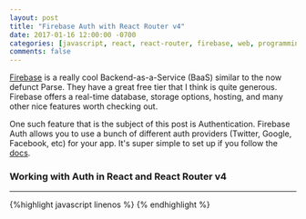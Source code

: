 ```yaml
---
layout: post
title: "Firebase Auth with React Router v4"
date: 2017-01-16 12:00:00 -0700
categories: [javascript, react, react-router, firebase, web, programming, auth]
comments: false
---
```

[Firebase](https://firebase.google.com) is a really cool Backend-as-a-Service (BaaS) similar
to the now defunct Parse. They have a great free tier that I think is quite generous. 
Firebase offers a real-time database, storage options, hosting, and many other nice 
features worth checking out. 

One such feature that is the subject of this post is Authentication. Firebase Auth allows 
you to use a bunch of different auth providers (Twitter, Google, Facebook, etc) for 
your app. It's super simple to set up if you follow the [docs](https://firebase.google.com/docs). 

### Working with Auth in React and React Router v4
---

{%highlight javascript linenos %}
{% endhighlight %}